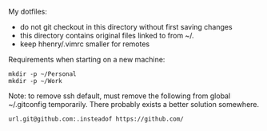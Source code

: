 My dotfiles:

* do not git checkout in this directory without first saving changes
* this directory contains original files linked to from ~/. 
* keep hhenry/.vimrc smaller for remotes

Requirements when starting on a new machine:

```
mkdir -p ~/Personal
mkdir -p ~/Work
```

Note: to remove ssh default, must remove the following from global ~/.gitconfig temporarily. There probably exists a better solution somewhere.

```
url.git@github.com:.insteadof https://github.com/
```
